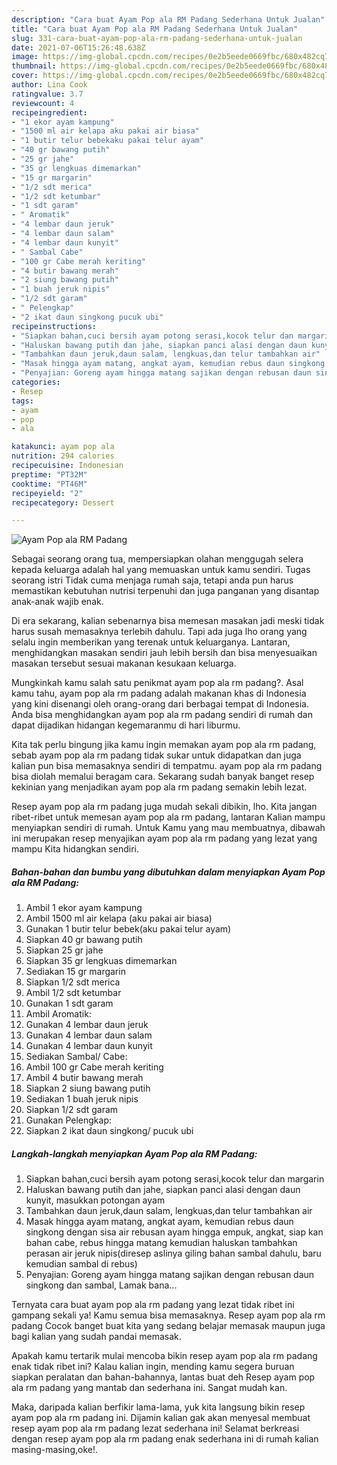 ```yaml
---
description: "Cara buat Ayam Pop ala RM Padang Sederhana Untuk Jualan"
title: "Cara buat Ayam Pop ala RM Padang Sederhana Untuk Jualan"
slug: 331-cara-buat-ayam-pop-ala-rm-padang-sederhana-untuk-jualan
date: 2021-07-06T15:26:48.638Z
image: https://img-global.cpcdn.com/recipes/0e2b5eede0669fbc/680x482cq70/ayam-pop-ala-rm-padang-foto-resep-utama.jpg
thumbnail: https://img-global.cpcdn.com/recipes/0e2b5eede0669fbc/680x482cq70/ayam-pop-ala-rm-padang-foto-resep-utama.jpg
cover: https://img-global.cpcdn.com/recipes/0e2b5eede0669fbc/680x482cq70/ayam-pop-ala-rm-padang-foto-resep-utama.jpg
author: Lina Cook
ratingvalue: 3.7
reviewcount: 4
recipeingredient:
- "1 ekor ayam kampung"
- "1500 ml air kelapa aku pakai air biasa"
- "1 butir telur bebekaku pakai telur ayam"
- "40 gr bawang putih"
- "25 gr jahe"
- "35 gr lengkuas dimemarkan"
- "15 gr margarin"
- "1/2 sdt merica"
- "1/2 sdt ketumbar"
- "1 sdt garam"
- " Aromatik"
- "4 lembar daun jeruk"
- "4 lembar daun salam"
- "4 lembar daun kunyit"
- " Sambal Cabe"
- "100 gr Cabe merah keriting"
- "4 butir bawang merah"
- "2 siung bawang putih"
- "1 buah jeruk nipis"
- "1/2 sdt garam"
- " Pelengkap"
- "2 ikat daun singkong pucuk ubi"
recipeinstructions:
- "Siapkan bahan,cuci bersih ayam potong serasi,kocok telur dan margarin"
- "Haluskan bawang putih dan jahe, siapkan panci alasi dengan daun kunyit, masukkan potongan ayam"
- "Tambahkan daun jeruk,daun salam, lengkuas,dan telur tambahkan air"
- "Masak hingga ayam matang, angkat ayam, kemudian rebus daun singkong dengan sisa air rebusan ayam hingga empuk, angkat, siap kan bahan cabe, rebus hingga matang kemudian haluskan tambahkan perasan air jeruk nipis(diresep aslinya giling bahan sambal dahulu, baru kemudian sambal di rebus)"
- "Penyajian: Goreng ayam hingga matang sajikan dengan rebusan daun singkong dan sambal, Lamak bana..."
categories:
- Resep
tags:
- ayam
- pop
- ala

katakunci: ayam pop ala 
nutrition: 294 calories
recipecuisine: Indonesian
preptime: "PT32M"
cooktime: "PT46M"
recipeyield: "2"
recipecategory: Dessert

---
```



![Ayam Pop ala RM Padang](https://img-global.cpcdn.com/recipes/0e2b5eede0669fbc/680x482cq70/ayam-pop-ala-rm-padang-foto-resep-utama.jpg)

Sebagai seorang orang tua, mempersiapkan olahan menggugah selera kepada keluarga adalah hal yang memuaskan untuk kamu sendiri. Tugas seorang istri Tidak cuma menjaga rumah saja, tetapi anda pun harus memastikan kebutuhan nutrisi terpenuhi dan juga panganan yang disantap anak-anak wajib enak.

Di era  sekarang, kalian sebenarnya bisa memesan masakan jadi meski tidak harus susah memasaknya terlebih dahulu. Tapi ada juga lho orang yang selalu ingin memberikan yang terenak untuk keluarganya. Lantaran, menghidangkan masakan sendiri jauh lebih bersih dan bisa menyesuaikan masakan tersebut sesuai makanan kesukaan keluarga. 



Mungkinkah kamu salah satu penikmat ayam pop ala rm padang?. Asal kamu tahu, ayam pop ala rm padang adalah makanan khas di Indonesia yang kini disenangi oleh orang-orang dari berbagai tempat di Indonesia. Anda bisa menghidangkan ayam pop ala rm padang sendiri di rumah dan dapat dijadikan hidangan kegemaranmu di hari liburmu.

Kita tak perlu bingung jika kamu ingin memakan ayam pop ala rm padang, sebab ayam pop ala rm padang tidak sukar untuk didapatkan dan juga kalian pun bisa memasaknya sendiri di tempatmu. ayam pop ala rm padang bisa diolah memalui beragam cara. Sekarang sudah banyak banget resep kekinian yang menjadikan ayam pop ala rm padang semakin lebih lezat.

Resep ayam pop ala rm padang juga mudah sekali dibikin, lho. Kita jangan ribet-ribet untuk memesan ayam pop ala rm padang, lantaran Kalian mampu menyiapkan sendiri di rumah. Untuk Kamu yang mau membuatnya, dibawah ini merupakan resep menyajikan ayam pop ala rm padang yang lezat yang mampu Kita hidangkan sendiri.

<!--inarticleads1-->

##### Bahan-bahan dan bumbu yang dibutuhkan dalam menyiapkan Ayam Pop ala RM Padang:

1. Ambil 1 ekor ayam kampung
1. Ambil 1500 ml air kelapa (aku pakai air biasa)
1. Gunakan 1 butir telur bebek(aku pakai telur ayam)
1. Siapkan 40 gr bawang putih
1. Siapkan 25 gr jahe
1. Siapkan 35 gr lengkuas dimemarkan
1. Sediakan 15 gr margarin
1. Siapkan 1/2 sdt merica
1. Ambil 1/2 sdt ketumbar
1. Gunakan 1 sdt garam
1. Ambil  Aromatik:
1. Gunakan 4 lembar daun jeruk
1. Gunakan 4 lembar daun salam
1. Gunakan 4 lembar daun kunyit
1. Sediakan  Sambal/ Cabe:
1. Ambil 100 gr Cabe merah keriting
1. Ambil 4 butir bawang merah
1. Siapkan 2 siung bawang putih
1. Sediakan 1 buah jeruk nipis
1. Siapkan 1/2 sdt garam
1. Gunakan  Pelengkap:
1. Siapkan 2 ikat daun singkong/ pucuk ubi




<!--inarticleads2-->

##### Langkah-langkah menyiapkan Ayam Pop ala RM Padang:

1. Siapkan bahan,cuci bersih ayam potong serasi,kocok telur dan margarin
1. Haluskan bawang putih dan jahe, siapkan panci alasi dengan daun kunyit, masukkan potongan ayam
1. Tambahkan daun jeruk,daun salam, lengkuas,dan telur tambahkan air
1. Masak hingga ayam matang, angkat ayam, kemudian rebus daun singkong dengan sisa air rebusan ayam hingga empuk, angkat, siap kan bahan cabe, rebus hingga matang kemudian haluskan tambahkan perasan air jeruk nipis(diresep aslinya giling bahan sambal dahulu, baru kemudian sambal di rebus)
1. Penyajian: Goreng ayam hingga matang sajikan dengan rebusan daun singkong dan sambal, Lamak bana...




Ternyata cara buat ayam pop ala rm padang yang lezat tidak ribet ini gampang sekali ya! Kamu semua bisa memasaknya. Resep ayam pop ala rm padang Cocok banget buat kita yang sedang belajar memasak maupun juga bagi kalian yang sudah pandai memasak.

Apakah kamu tertarik mulai mencoba bikin resep ayam pop ala rm padang enak tidak ribet ini? Kalau kalian ingin, mending kamu segera buruan siapkan peralatan dan bahan-bahannya, lantas buat deh Resep ayam pop ala rm padang yang mantab dan sederhana ini. Sangat mudah kan. 

Maka, daripada kalian berfikir lama-lama, yuk kita langsung bikin resep ayam pop ala rm padang ini. Dijamin kalian gak akan menyesal membuat resep ayam pop ala rm padang lezat sederhana ini! Selamat berkreasi dengan resep ayam pop ala rm padang enak sederhana ini di rumah kalian masing-masing,oke!.

